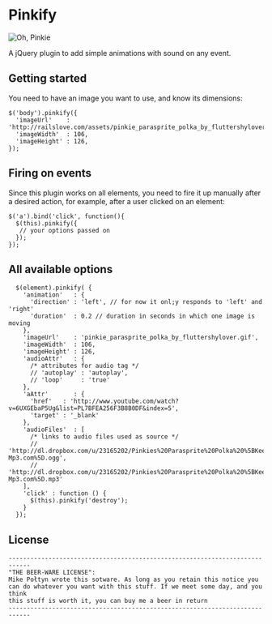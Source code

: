 Pinkify
=======

![Oh, Pinkie](http://images3.wikia.nocookie.net/__cb20110930130423/halo/images/f/f6/Pinkie_Pie_4th_Wall.png)

A jQuery plugin to add simple animations with sound on any event.

Getting started
---------------
You need to have an image you want to use, and know its dimensions:

    $('body').pinkify({
      'imageUrl'    : 'http://railslove.com/assets/pinkie_parasprite_polka_by_fluttershylover.gif',
      'imageWidth'  : 106,
      'imageHeight' : 126,
    });

Firing on events
----------------

Since this plugin works on all elements, you need to fire it up manually after a desired action, for example, after a user clicked on an element:

    $('a').bind('click', function(){
      $(this).pinkify({
       // your options passed on
      });
    });

All available options
---------------------

      $(element).pinkify( {
        'animation'   : {
          'direction' : 'left', // for now it onl;y responds to 'left' and 'right'
          'duration'  : 0.2 // duration in seconds in which one image is moving
        },
        'imageUrl'    : 'pinkie_parasprite_polka_by_fluttershylover.gif',
        'imageWidth'  : 106,
        'imageHeight' : 126,
        'audioAttr'   : {
          /* attributes for audio tag */
          // 'autoplay' : 'autoplay',
          // 'loop'     : 'true'
        },
        'aAttr'       : {
          'href'   : 'http://www.youtube.com/watch?v=6UXGEbaP5Ug&list=PL7BFEA256F3B8B0DF&index=5',
          'target' : '_blank'
        },
        'audioFiles'  : [
          /* links to audio files used as source */
          // 'http://dl.dropbox.com/u/23165202/Pinkies%20Parasprite%20Polka%20%5BKeep-Mp3.com%5D.ogg',
          // 'http://dl.dropbox.com/u/23165202/Pinkies%20Parasprite%20Polka%20%5BKeep-Mp3.com%5D.mp3'
        ],
        'click' : function () {
          $(this).pinkify('destroy');
        }
      });

License
-------
    ----------------------------------------------------------------------------
    "THE BEER-WARE LICENSE":
    Mike Połtyn wrote this sotware. As long as you retain this notice you
    can do whatever you want with this stuff. If we meet some day, and you think
    this stuff is worth it, you can buy me a beer in return
    ----------------------------------------------------------------------------